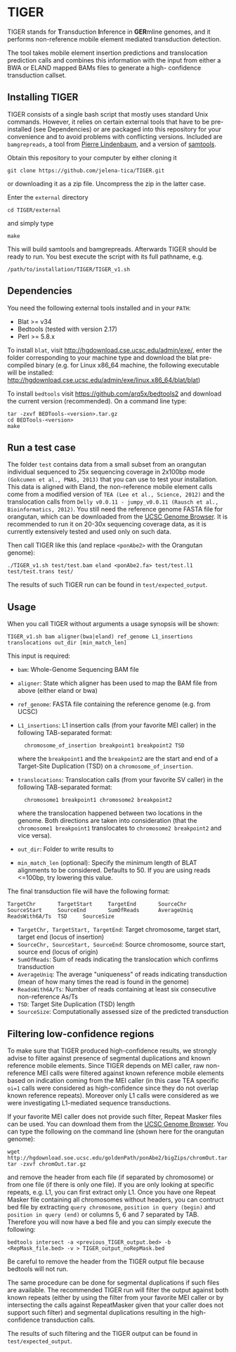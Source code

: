 # TIGER
TIGER stands for **T**ransduction **I**nference in **GER**mline genomes, 
and it performs non-reference mobile element mediated transduction detection.

The tool takes mobile element insertion predictions and translocation 
prediction calls and  combines this information with the input 
from either a BWA or ELAND mapped BAMs files to generate a high-
confidence transduction callset.

Installing TIGER
----------------
TIGER consists of a single bash script that mostly uses standard Unix 
commands. However, it relies on certain external tools that have to be 
pre-installed (see Dependencies) or are packaged into this repository
for your convenience and to avoid problems with conflicting versions.
Included are `bamgrepreads`, a tool from [Pierre Lindenbaum](http://code.google.com/p/variationtoolkit),
and a version of [samtools](http://sourceforge.net/projects/samtools/files/samtools/0.1.17/). 

Obtain this repository to your computer by either cloning it

	git clone https://github.com/jelena-tica/TIGER.git

or downloading it as a zip file. Uncompress the zip in the latter case.

Enter the `external` directory

	cd TIGER/external

and simply type

	make

This will build samtools and bamgrepreads. Afterwards TIGER should be 
ready to run. You best execute the script with its full pathname, e.g.

	/path/to/installation/TIGER/TIGER_v1.sh


Dependencies
------------

You need the following external tools installed and in your `PATH`:
* Blat >= v34
* Bedtools (tested with version 2.17)
* Perl >= 5.8.x

To install `blat`, visit http://hgdownload.cse.ucsc.edu/admin/exe/, 
enter the folder corresponding to your machine type and download the 
blat pre-compiled binary (e.g. for Linux x86_64 machine, the following 
executable will be installed:
http://hgdownload.cse.ucsc.edu/admin/exe/linux.x86_64/blat/blat)

To install `bedtools` visit https://github.com/arq5x/bedtools2 and
download the current version (recommended). On a command line type:
	
	tar -zxvf BEDTools-<version>.tar.gz
	cd BEDTools-<version>
	make

Run a test case
---------------
The folder `test` contains data from a small subset from an orangutan individual 
sequenced to 25x sequencing coverage in 2x100bp mode `(Gokcumen et al., PNAS, 2013)` that
you can use to test your installation. This data is aligned with Eland, the 
non-reference mobile element calls come from a modified version of `TEA (Lee et al., Science, 2012)`
and the translocation calls from `Delly v0.0.11 - jumpy_v0.0.11 (Rausch et al., Bioinformatics, 2012)`.
You still need the reference genome FASTA file for orangutan, which can be downloaded from the [UCSC Genome Browser](http://hgdownload.soe.ucsc.edu/goldenPath/ponAbe2/bigZips/). It is recommended to run it on 20-30x sequencing coverage data, as it is currently extensively tested  and used only on such data.

Then call TIGER like this (and replace `<ponAbe2>` with the Orangutan genome):

	./TIGER_v1.sh test/test.bam eland <ponAbe2.fa> test/test.l1 test/test.trans test/

The results of such TIGER run can be found in `test/expected_output`. 

Usage
-----
When you call TIGER without arguments a usage synopsis will be shown:

	TIGER_v1.sh bam aligner(bwa|eland) ref_genome L1_insertions translocations out_dir [min_match_len]

This input is required: 

* `bam`: Whole-Genome Sequencing BAM file
* `aligner`: State which aligner has been used to map the BAM file from above (either eland or bwa)
* `ref_genome`: FASTA file containing the reference genome (e.g. from UCSC)
* `L1_insertions`: L1 insertion calls (from your favorite MEI caller) in the 
  following TAB-separated format:

		chromosome_of_insertion	breakpoint1	breakpoint2	TSD

  where the `breakpoint1` and the `breakpoint2` are the start and end of a 
  Target-Site Duplication (TSD) on a `chromosome_of_insertion`.
* `translocations`: Translocation calls (from your favorite SV caller) in the 
  following TAB-separated format:

    	chromosome1	breakpoint1	chromosome2	breakpoint2

  where the translocation happened between two locations in the genome. 
  Both directions are taken into consideration (that the `chromosome1 breakpoint1` 
  translocates to `chromosome2 breakpoint2` and vice versa).
* `out_dir`: Folder to write results to
* `min_match_len` (optional): Specify the minimum length of BLAT alignments 
  to be considered. Defaults to 50. If you are using reads <=100bp, try lowering 
  this value.

The final transduction file will have the following format:
 
 	TargetChr       TargetStart     TargetEnd       SourceChr       SourceStart     SourceEnd       SumOfReads      AverageUniq     ReadsWith6A/Ts  TSD     SourceSize 

* `TargetChr, TargetStart, TargetEnd`: Target chromosome, target start, target end (locus of insertion)
* `SourceChr, SourceStart, SourceEnd`: Source chromosome, source start, source end (locus of origin)
* `SumOfReads`: Sum of reads indicating the translocation which confirms transduction
* `AverageUniq`: The average "uniqueness" of reads indicating transduction (mean of how many times the read is found in the genome)
* `ReadsWith6A/Ts`:  Number of reads containing at least six consecutive non-reference As/Ts
* `TSD`: Target Site Duplication (TSD) length
* `SourceSize`: Computationally assessed size of the predicted transduction


Filtering low-confidence regions
--------------------------------
To make sure that TIGER produced high-confidence results, we strongly advise to filter against presence of 
segmental duplications and known reference mobile elements. Since TIGER depends on MEI caller, raw non-reference
MEI calls were filtered against known reference mobile elements based on indication coming from the MEI caller
(in this case TEA specific `oi=1` calls were considered as high-confidence since they do not overlap known 
reference repeats). Moreover only L1 calls were considered as we were investigating L1-mediated sequence 
transductions.

If your favorite MEI caller does not provide such filter, Repeat Masker files can be used. You can download them from 
the [UCSC Genome Browser](http://hgdownload.soe.ucsc.edu/downloads.html). You can type the following on the command line (shown here for the orangutan genome):
	
	wget http://hgdownload.soe.ucsc.edu/goldenPath/ponAbe2/bigZips/chromOut.tar.gz
	tar -zxvf chromOut.tar.gz

and remove the header from each file (if separated by chromosome) or from one file (if there is only one file). 
If you are only looking at specific repeats, e.g. L1, you can first extract only L1. Once you have one Repeat Masker 
file containing all chromosomes without headers, you can contruct bed file by extracting `query chromosome`, 
`position in query (begin)` and `position in query (end)` or columns 5, 6 and 7 separated by TAB. Therefore
you will now have a bed file and you can simply execute the following:
	
	bedtools intersect -a <previous_TIGER_output.bed> -b <RepMask_file.bed> -v > TIGER_output_noRepMask.bed

Be careful to remove the header from the TIGER output file because bedtools will not run.

The same procedure can be done for segmental duplications if such files are available. The recommended TIGER run will
filter the output against both known repeats (either by using the filter from your favorite MEI caller or by
intersecting the calls against RepeatMasker given that your caller does not support such filter) and segmental duplications resulting in the high-confidence transduction calls.

The results of such filtering and the TIGER output can be found in `test/expected_output`. 






